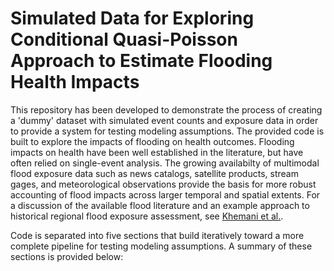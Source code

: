 # Simulated Data for Exploring Conditional Quasi-Poisson Approach to Estimate Flooding Health Impacts
This repository has been developed to demonstrate the process of creating a 'dummy' dataset with simulated event counts and exposure data in order to provide a system for testing modeling assumptions. The provided code is built to explore the impacts of flooding on health outcomes. Flooding impacts on health have been well established in the literature, but have often relied on single-event analysis. The growing availabilty of multimodal flood exposure data such as news catalogs, satellite products, stream gages, and meteorological observations provide the basis for more robust accounting of flood impacts across larger temporal and spatial extents. For a discussion of the available flood literature and an example approach to historical regional flood exposure assessment, see [Khemani et al.](https://iopscience.iop.org/article/10.1088/2752-5309/adedac/meta).

Code is separated into five sections that build iteratively toward a more complete pipeline for testing modeling assumptions. A summary of these sections is provided below:

